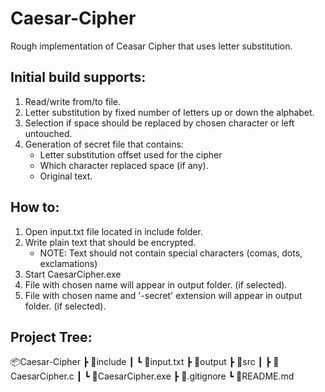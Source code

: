 # Caesar-Cipher
Rough implementation of Ceasar Cipher that uses letter substitution.

## Initial build supports:
1. Read/write from/to file.
2. Letter substitution by fixed number of letters up or down the alphabet.
3. Selection if space should be replaced by chosen character or left untouched.
4. Generation of secret file that contains:
    - Letter substitution offset used for the cipher
    - Which character replaced space (if any).
    - Original text.

## How to:
1. Open input.txt file located in include folder.
2. Write plain text that should be encrypted.
    - NOTE: Text should not contain special characters (comas, dots, exclamations)
3. Start CaesarCipher.exe
4. File with chosen name will appear in output folder. (if selected).
5. File with chosen name and '-secret' extension will appear in output folder. (if selected).

## Project Tree:
📦Caesar-Cipher
 ┣ 📂include
 ┃ ┗ 📜input.txt
 ┣ 📂output
 ┣ 📂src
 ┃ ┣ 📜CaesarCipher.c
 ┃ ┗ 📜CaesarCipher.exe
 ┣ 📜.gitignore
 ┗ 📜README.md
